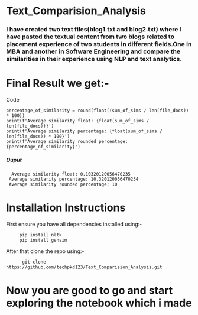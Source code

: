 # Text_Comparision_Analysis

### I have created two text files(blog1.txt and blog2.txt) where I have pasted the textual content from two blogs related to placement experience of two students in different fields.One in MBA and another in Software Engineering and compare the similarities in their experience using NLP and text analytics.

# Final Result we get:-

Code

    percentage_of_similarity = round(float((sum_of_sims / len(file_docs)) * 100))
    print(f'Average similarity float: {float(sum_of_sims / len(file_docs))}')
    print(f'Average similarity percentage: {float(sum_of_sims / len(file_docs)) * 100}')
    print(f'Average similarity rounded percentage: {percentage_of_similarity}')
##### Ouput
      Average similarity float: 0.10320120056470235
     Average similarity percentage: 10.320120056470234
     Average similarity rounded percentage: 10
# Installation Instructions

 First ensure you have all dependencies installed using:-
 
         pip install nltk
         pip install gensim
         
After that clone the repo using:-
    
          git clone https://github.com/techpkd123/Text_Comparision_Analysis.git
          
# Now you are good to go and start exploring the notebook which i made          

